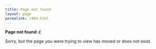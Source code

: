```yaml
---
title: Page not found
layout: page
permalink: /404.html
---
```


**Page not found :(**

Sorry, but the page you were trying to view has moved or does not exist.